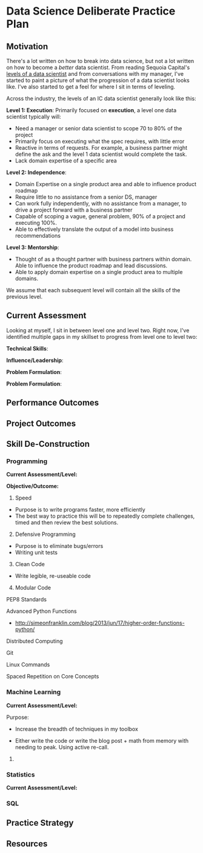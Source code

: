 # Data Science Deliberate Practice Plan 

## Motivation
There's a lot written on how to break into data science, but not a lot written on how to become a *better* data scientist. From reading Sequoia Capital's [levels of a data scientist](https://medium.com/sequoia-capital/progression-of-a-data-scientist-e1bebf8c8420) and from conversations with my manager, I've started to paint a picture of what the progression of a data scientist looks like. I've also started to get a feel for where I sit in terms of leveling. 

Across the industry, the levels of an IC data scientist generally look like this:

**Level 1: Execution**: Primarily focused on **execution**, a level one data scientist typically will: 
- Need a manager or senior data scientist to scope 70 to 80% of the project
- Primarily focus on executing what the spec requires, with little error 
- Reactive in terms of requests. For example, a business partner might define the ask and the level 1 data scientist would complete the task. 
- Lack domain expertise of a specific area 

**Level 2: Independence**:
- Domain Expertise on a single product area and able to influence product roadmap
- Require little to no assistance from a senior DS, manager
- Can work fully independently, with no assistance from a manager, to drive a project forward with a business partner
- Capable of scoping a vague, general problem, 90% of a project and executing 100%. 
- Able to effectively translate the output of a model into business recommendations 

**Level 3: Mentorship**:
- Thought of as a thought partner with business partners within domain. Able to influence the product roadmap and lead discussions. 
- Able to apply domain expertise on a single product area to multiple domains. 

We assume that each subsequent level will contain all the skills of the previous level.

## Current Assessment 
Looking at myself, I sit in between level one and level two. Right now, I've identified multiple gaps in my skillset to progress from level one to level two: 

**Technical Skills**:

**Influence/Leadership**:

**Problem Formulation**:

**Problem Formulation**:



## Performance Outcomes

## Project Outcomes 

## Skill De-Construction 

### Programming 

**Current Assessment/Level:**

**Objective/Outcome:**

1. Speed
- Purpose is to write programs faster, more efficiently 
- The best way to practice this will be to repeatedly complete challenges, timed
and then review the best solutions. 

2. Defensive Programming
- Purpose is to eliminate bugs/errors 
- Writing unit tests 

3. Clean Code 
- Write legible, re-useable code 

4. Modular Code

PEP8 Standards 

Advanced Python Functions 
- http://simeonfranklin.com/blog/2013/jun/17/higher-order-functions-python/

Distributed Computing 

Git

Linux Commands 

Spaced Repetition on Core Concepts 

### Machine Learning 
**Current Assessment/Level:**

Purpose: 
- Increase the breadth of techniques in my toolbox

- Either write the code or write the blog post + math from memory with needing to peak. Using active re-call. 

1. 


### Statistics  
**Current Assessment/Level:**

### SQL 

## Practice Strategy 

## Resources

